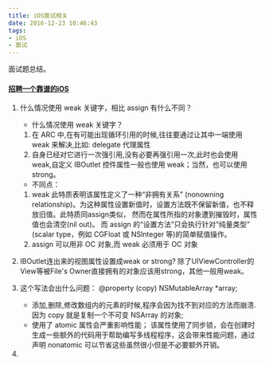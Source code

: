```yaml
---
title: iOS面试相关
date: 2016-12-23 10:46:43
tags: 
- iOS
- 面试
---
```


面试题总结。

#### [招聘一个靠谱的iOS](https://github.com/ChenYilong/iOSInterviewQuestions/blob/master/01《招聘一个靠谱的iOS》面试题参考答案/《招聘一个靠谱的iOS》面试题参考答案（上）.md#1-风格纠错题)

1. 什么情况使用 weak 关键字，相比 assign 有什么不同？
	
	* 什么情况使用 weak 关键字？
	
   1. 在 ARC 中,在有可能出现循环引用的时候,往往要通过让其中一端使用 weak 来解决,比如: delegate 代理属性
	2. 自身已经对它进行一次强引用,没有必要再强引用一次,此时也会使用 weak,自定义 IBOutlet 控件属性一般也使用 weak；当然，也可以使用strong。

   * 不同点：
   
	1. weak 此特质表明该属性定义了一种“非拥有关系” (nonowning relationship)。为这种属性设置新值时，设置方法既不保留新值，也不释放旧值。此特质同assign类似， 然而在属性所指的对象遭到摧毁时，属性值也会清空(nil out)。 而 assign 的“设置方法”只会执行针对“纯量类型” (scalar type，例如 CGFloat 或 NSlnteger 等)的简单赋值操作。
	2. assign 可以用非 OC 对象,而 weak 必须用于 OC 对象

2.  IBOutlet连出来的视图属性设置成weak or strong?
	除了UIViewController的View等被File's Owner直接拥有的对象应该用strong，其他一般用weak。
	
3. 这个写法会出什么问题： @property (copy) NSMutableArray *array;
	
	* 添加,删除,修改数组内的元素的时候,程序会因为找不到对应的方法而崩溃.因为 copy 就是复制一个不可变 NSArray 的对象;
	* 使用了 atomic 属性会严重影响性能；
	该属性使用了同步锁，会在创建时生成一些额外的代码用于帮助编写多线程程序，这会带来性能问题，通过声明 nonatomic 可以节省这些虽然很小但是不必要额外开销。
	
4. 
